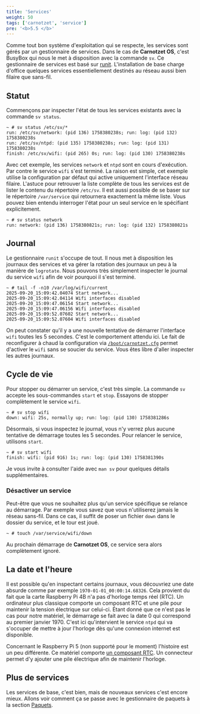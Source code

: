 ```yaml
---
title: 'Services'
weight: 50
tags: ['carnotzet', 'service']
pre: '<b>5.5 </b>'
---
```


Comme tout bon système d'exploitation qui se respecte, les services sont gérés
par un gestionnaire de services. Dans le cas de **Carnotzet OS**, c'est BusyBox
qui nous le met à disposition avec la commande `sv`. Ce gestionnaire de services
est basé sur [runit][runit]. L'installation de base charge d'office quelques
services essentiellement destinés au réseau aussi bien filaire que sans-fil.

## Statut

Commençons par inspecter l'état de tous les services existants avec la commande
`sv status`.

```
~ # sv status /etc/sv/*
run: /etc/sv/network: (pid 136) 1758380238s; run: log: (pid 132) 1758380238s
run: /etc/sv/ntpd: (pid 135) 1758380238s; run: log: (pid 131) 1758380238s
finish: /etc/sv/wifi: (pid 265) 0s; run: log: (pid 130) 1758380238s
```

Avec cet exemple, les services `network` et `ntpd` sont en cours d'exécution.
Par contre le service `wifi` s'est terminé. La raison est simple, cet exemple
utilise la configuration par défaut qui active uniquement l'interface réseau
filaire. L'astuce pour retrouver la liste complète de tous les services est de
lister le contenu du répertoire `/etc/sv`. Il est aussi possible de se baser sur
le répertoire `/var/service` qui retournera exactement la même liste. Vous
pouvez bien entendu interroger l'état pour un seul service en le spécifiant
explicitement.

```
~ # sv status network
run: network: (pid 136) 1758380821s; run: log: (pid 132) 1758380821s
```

## Journal

Le gestionnaire `runit` s'occupe de tout. Il nous met à disposition les journaux
des services et va gérer la rotation des journaux un peu à la manière de
`logrotate`. Nous pouvons très simplement inspecter le journal du service `wifi`
afin de voir pourquoi il s'est terminé.

```
~ # tail -f -n10 /var/log/wifi/current
2025-09-20_15:09:42.04074 Start network...
2025-09-20_15:09:42.04114 Wifi interfaces disabled
2025-09-20_15:09:47.06154 Start network...
2025-09-20_15:09:47.06156 Wifi interfaces disabled
2025-09-20_15:09:52.07602 Start network...
2025-09-20_15:09:52.07604 Wifi interfaces disabled
```

On peut constater qu'il y a une nouvelle tentative de démarrer l'interface
`wifi` toutes les 5 secondes. C'est le comportement attendu ici. Le fait de
reconfigurer à chaud la configuration via
[`/boot/carnotzet.cfg`](/carnotzet/03.settings/#bootcarnotzetcfg) permet
d'activer le `wifi` sans se soucier du service. Vous êtes libre d'aller
inspecter les autres journaux.

## Cycle de vie

Pour stopper ou démarrer un service, c'est très simple. La commande `sv` accepte
les sous-commandes `start` et `stop`. Essayons de stopper complètement le
service `wifi`.

```
~ # sv stop wifi
down: wifi: 25s, normally up; run: log: (pid 130) 1758381286s
```

Désormais, si vous inspectez le journal, vous n'y verrez plus aucune tentative
de démarrage toutes les 5 secondes. Pour relancer le service, utilisons `start`.

```
~ # sv start wifi
finish: wifi: (pid 916) 1s; run: log: (pid 130) 1758381390s
```

Je vous invite à consulter l'aide avec `man sv` pour quelques détails
supplémentaires.

### Désactiver un service

Peut-être que vous ne souhaitez plus qu'un service spécifique se relance au
démarrage. Par exemple vous savez que vous n'utiliserez jamais le réseau
sans-fil. Dans ce cas, il suffit de poser un fichier `down` dans le dossier du
service, et le tour est joué.

```
~ # touch /var/service/wifi/down
```

Au prochain démarrage de **Carnotzet OS**, ce service sera alors complètement
ignoré.

## La date et l'heure

Il est possible qu'en inspectant certains journaux, vous découvriez une date
absurde comme par exemple `1970-01-01_00:00:14.68326`. Cela provient du fait que
la carte Raspberry Pi 4B n'a pas d'horloge temps réel (RTC). Un ordinateur plus
classique comporte un composant RTC et une pile pour maintenir la tension
électrique sur celui-ci. Étant donné que ce n'est pas le cas pour notre
matériel, le démarrage se fait avec la date 0 qui correspond au premier
janvier 1970. C'est ici qu'intervient le service `ntpd` qui va s'occuper de
mettre à jour l'horloge dès qu'une connexion internet est disponible.

Concernant le Raspberry Pi 5 (non supporté pour le moment) l'histoire est un peu
différente. Ce matériel comporte [un composant RTC][rtc]. Un connecteur permet
d'y ajouter une pile électrique afin de maintenir l'horloge.

## Plus de services

Les services de base, c'est bien, mais de nouveaux services c'est encore mieux.
Allons voir comment ça se passe avec le gestionnaire de paquets à la section
[Paquets](/carnotzet/06.packages.md).

[runit]: https://smarden.org/runit/
[rtc]:
  https://www.raspberrypi.com/documentation/computers/raspberry-pi.html#real-time-clock-rtc
